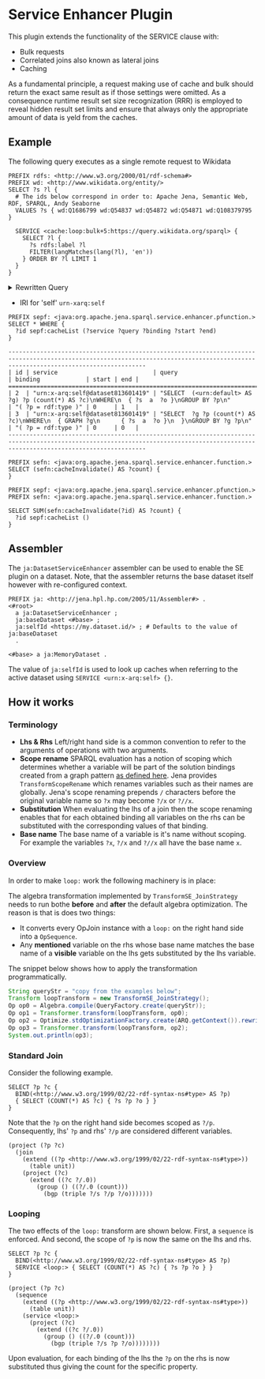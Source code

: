 # Service Enhancer Plugin

This plugin extends the functionality of the SERVICE clause with:

- Bulk requests
- Correlated joins also known as lateral joins
- Caching

As a fundamental principle, a request making use of cache and bulk should return the exact same result as if
those settings were omitted. As a consequence runtime result set size recognization (RRR) is employed to reveal hidden
result set limits and ensure that always only the appropriate amount of data is yeld from the caches.

## Example
The following query executes as a single remote request to Wikidata

```sparql
PREFIX rdfs: <http://www.w3.org/2000/01/rdf-schema#>
PREFIX wd: <http://www.wikidata.org/entity/>
SELECT ?s ?l {
  # The ids below correspond in order to: Apache Jena, Semantic Web, RDF, SPARQL, Andy Seaborne
  VALUES ?s { wd:Q1686799 wd:Q54837 wd:Q54872 wd:Q54871 wd:Q108379795 }
 
  SERVICE <cache:loop:bulk+5:https://query.wikidata.org/sparql> {
    SELECT ?l {
      ?s rdfs:label ?l
      FILTER(langMatches(lang(?l), 'en'))
    } ORDER BY ?l LIMIT 1
  }
}
```


<details>
  <summary markdown="span">Rewritten Query</summary>

```sparql
SELECT  *
WHERE
  {   {   { { SELECT  *
              WHERE
                { { SELECT  ?l
                    WHERE
                      { <http://www.wikidata.org/entity/Q1686799>
                                  <http://www.w3.org/2000/01/rdf-schema#label>  ?l
                        FILTER langMatches(lang(?l), "en")
                      }
                  }
                  BIND(0 AS ?__idx__)
                }
              LIMIT   1
            }
          }
        UNION
          {   { { SELECT  *
                  WHERE
                    { { SELECT  ?l
                        WHERE
                          { <http://www.wikidata.org/entity/Q54837>
                                      <http://www.w3.org/2000/01/rdf-schema#label>  ?l
                            FILTER langMatches(lang(?l), "en")
                          }
                      }
                      BIND(1 AS ?__idx__)
                    }
                  LIMIT   1
                }
              }
            UNION
              {   { { SELECT  *
                      WHERE
                        { { SELECT  ?l
                            WHERE
                              { <http://www.wikidata.org/entity/Q54872>
                                          <http://www.w3.org/2000/01/rdf-schema#label>  ?l
                                FILTER langMatches(lang(?l), "en")
                              }
                          }
                          BIND(2 AS ?__idx__)
                        }
                      LIMIT   1
                    }
                  }
                UNION
                  {   { { SELECT  *
                          WHERE
                            { { SELECT  ?l
                                WHERE
                                  { <http://www.wikidata.org/entity/Q54871>
                                              <http://www.w3.org/2000/01/rdf-schema#label>  ?l
                                    FILTER langMatches(lang(?l), "en")
                                  }
                              }
                              BIND(3 AS ?__idx__)
                            }
                          LIMIT   1
                        }
                      }
                    UNION
                      { { SELECT  *
                          WHERE
                            { { SELECT  ?l
                                WHERE
                                  { <http://www.wikidata.org/entity/Q108379795>
                                              <http://www.w3.org/2000/01/rdf-schema#label>  ?l
                                    FILTER langMatches(lang(?l), "en")
                                  }
                              }
                              BIND(4 AS ?__idx__)
                            }
                          LIMIT   1
                        }
                      }
                  }
              }
          }
      }
    UNION
      { BIND(1000000000 AS ?__idx__) }
  }
ORDER BY ASC(?__idx__) ?l
```

</details>


- IRI for 'self' `urn-xarq:self`


```sparql
PREFIX sepf: <java:org.apache.jena.sparql.service.enhancer.pfunction.>
SELECT * WHERE {
  ?id sepf:cacheList (?service ?query ?binding ?start ?end)
}
```

```
-----------------------------------------------------------------------------------------------------------------------------------------------------------------------------------
| id | service                           | query                                                                                              | binding             | start | end |
===================================================================================================================================================================================
| 2  | "urn:x-arq:self@dataset813601419" | "SELECT  (<urn:default> AS ?g) ?p (count(*) AS ?c)\nWHERE\n  { ?s  a  ?o }\nGROUP BY ?p\n"         | "( ?p = rdf:type )" | 0     | 1   |
| 3  | "urn:x-arq:self@dataset813601419" | "SELECT  ?g ?p (count(*) AS ?c)\nWHERE\n  { GRAPH ?g\n      { ?s  a  ?o }\n  }\nGROUP BY ?g ?p\n"  | "( ?p = rdf:type )" | 0     | 0   |
-----------------------------------------------------------------------------------------------------------------------------------------------------------------------------------
```



```sparql
PREFIX sefn: <java:org.apache.jena.sparql.service.enhancer.function.>
SELECT (sefn:cacheInvalidate() AS ?count) {
}
```

```
PREFIX sepf: <java:org.apache.jena.sparql.service.enhancer.pfunction.>
PREFIX sefn: <java:org.apache.jena.sparql.service.enhancer.function.>

SELECT SUM(sefn:cacheInvalidate(?id) AS ?count) {
  ?id sepf:cacheList ()
}
```


## Assembler

The `ja:DatasetServiceEnhancer` assembler can be used to enable the SE plugin on a dataset.
Note, that the assembler returns the base dataset itself however with re-configured context.


```ttl
PREFIX ja: <http://jena.hpl.hp.com/2005/11/Assembler#> .
<#root>
  a ja:DatasetServiceEnhancer ;
  ja:baseDataset <#base> ;
  ja:selfId <https://my.dataset.id/> ; # Defaults to the value of ja:baseDataset
  .

<#base> a ja:MemoryDataset .
```

The value of `ja:selfId` is used to look up caches when referring to the active dataset using `SERVICE <urn:x-arq:self> {}`.


## How it works

### Terminology

* **Lhs & Rhs** Left/right hand side is a common convention to refer to the arguments of operations with two arguments.
* **Scope rename** SPARQL evaluation has a notion of scoping which determines whether a variable will be part of the solution bindings created from a graph pattern [as defined here](https://www.w3.org/TR/sparql11-query/#variableScope). Jena provides `TransformScopeRename` which renames variables such as their names are globally. Jena's scope renaming prepends `/` characters before the original variable name so `?x` may become `?/x` or `?//x`.
* **Substitution** When evaluating the lhs of a join then the scope renaming enables that for each obtained binding all variables on the rhs can be substituted with the corresponding values of that binding.
* **Base name** The base name of a variable is it's name without scoping. For example the variables `?x`, `?/x` and `?//x` all have the base name `x`.

### Overview
In order to make `loop:` work the following machinery is in place:

The algebra transformation implemented by `TransformSE_JoinStrategy` needs to run bothe **before** and **after** the default algebra optimization.
The reason is that is does two things:
* It converts every OpJoin instance with a `loop:`  on the right hand side into a `OpSequence`.
* Any **mentioned** variable on the rhs whose base name matches the base name of a **visible** variable on the lhs gets substituted by the lhs variable.


The snippet below shows how to apply the transformation programmatically.
```java
String queryStr = "copy from the examples below";
Transform loopTransform = new TransformSE_JoinStrategy();
Op op0 = Algebra.compile(QueryFactory.create(queryStr));
Op op1 = Transformer.transform(loopTransform, op0);
Op op2 = Optimize.stdOptimizationFactory.create(ARQ.getContext()).rewrite(op1);
Op op3 = Transformer.transform(loopTransform, op2);
System.out.println(op3);
```

### Standard Join

Consider the following example.
```sparql
SELECT ?p ?c {
  BIND(<http://www.w3.org/1999/02/22-rdf-syntax-ns#type> AS ?p)
  { SELECT (COUNT(*) AS ?c) { ?s ?p ?o } }
}
```

Note that the `?p` on the right hand side becomes scoped as `?/p`. Consequently, lhs' `?p`  and rhs' `?/p` are considered different variables.
```
(project (?p ?c)
  (join
    (extend ((?p <http://www.w3.org/1999/02/22-rdf-syntax-ns#type>))
      (table unit))
    (project (?c)
      (extend ((?c ?/.0))
        (group () ((?/.0 (count)))
          (bgp (triple ?/s ?/p ?/o)))))))
```


### Looping

The two effects of the `loop:` transform are shown below. First, a `sequence` is enforced. And second, the scope of `?p` is now the same on the lhs and rhs.
```sparql
SELECT ?p ?c {
  BIND(<http://www.w3.org/1999/02/22-rdf-syntax-ns#type> AS ?p)
  SERVICE <loop:> { SELECT (COUNT(*) AS ?c) { ?s ?p ?o } }
}
```

```
(project (?p ?c)
  (sequence
    (extend ((?p <http://www.w3.org/1999/02/22-rdf-syntax-ns#type>))
      (table unit))
    (service <loop:>
      (project (?c)
        (extend ((?c ?/.0))
          (group () ((?/.0 (count)))
            (bgp (triple ?/s ?p ?/o))))))))
```

Upon evaluation, for each binding of the lhs the `?p` on the rhs is now substituted thus giving the count for the specific property.


